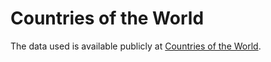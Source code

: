 # Countries of the World

The data used is available publicly at [Countries of the World](https://www.kaggle.com/fernandol/countries-of-the-world/version/1).
